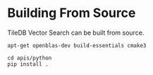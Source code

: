 # Building From Source

TileDB Vector Search can be built from source. 


```
apt-get openblas-dev build-essentials cmake3 
```

```
cd apis/python
pip install .
```
